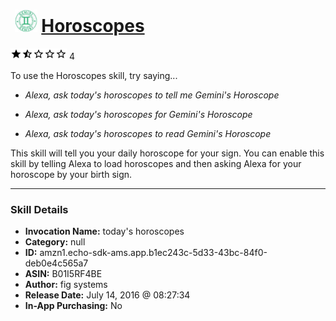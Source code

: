 # &nbsp;<img src="skill_icon" alt="Horoscopes icon" width="36"> [Horoscopes](http://alexa.amazon.com/#skills/amzn1.echo-sdk-ams.app.b1ec243c-5d33-43bc-84f0-deb0e4c565a7)
![1.7 stars](../../images/ic_star_black_18dp_1x.png)![1.7 stars](../../images/ic_star_half_black_18dp_1x.png)![1.7 stars](../../images/ic_star_border_black_18dp_1x.png)![1.7 stars](../../images/ic_star_border_black_18dp_1x.png)![1.7 stars](../../images/ic_star_border_black_18dp_1x.png) 4

To use the Horoscopes skill, try saying...

* *Alexa, ask today's horoscopes to tell me Gemini's Horoscope*

* *Alexa, ask today's horoscopes for Gemini's Horoscope*

* *Alexa, ask today's horoscopes to read Gemini's Horoscope*

This skill will tell you your daily horoscope for your sign. You can enable this skill by telling Alexa to load horoscopes and then asking Alexa for your horoscope by your birth sign.

***

### Skill Details

* **Invocation Name:** today's horoscopes
* **Category:** null
* **ID:** amzn1.echo-sdk-ams.app.b1ec243c-5d33-43bc-84f0-deb0e4c565a7
* **ASIN:** B01I5RF4BE
* **Author:** fig systems
* **Release Date:** July 14, 2016 @ 08:27:34
* **In-App Purchasing:** No
